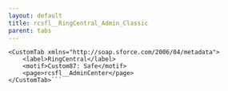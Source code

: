 ```yaml
---
layout: default
title: rcsfl__RingCentral_Admin_Classic
parent: tabs
---
```


```<?xml version="1.0" encoding="UTF-8"?>
<CustomTab xmlns="http://soap.sforce.com/2006/04/metadata">
    <label>RingCentral</label>
    <motif>Custom87: Safe</motif>
    <page>rcsfl__AdminCenter</page>
</CustomTab>```
